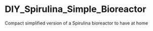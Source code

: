 # DIY_Spirulina_Simple_Bioreactor
Compact simplified version of a Spirulina bioreactor to have at home
